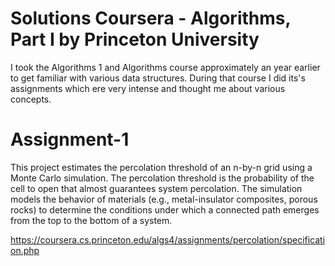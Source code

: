 # Solutions Coursera - Algorithms, Part I by Princeton University
I took the Algorithms 1 and Algorithms course approximately an year earlier to get familiar with various data structures. During that course I did its's assignments which ere very intense and thought me about various concepts.
# Assignment-1
This project estimates the percolation threshold of an n-by-n grid using a Monte Carlo simulation. The percolation threshold is the probability of the cell to open that almost guarantees system percolation. The simulation models the behavior of materials (e.g., metal-insulator composites, porous rocks) to determine the conditions under which a connected path emerges from the top to the bottom of a system.

https://coursera.cs.princeton.edu/algs4/assignments/percolation/specification.php
